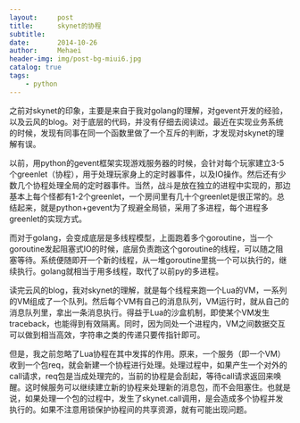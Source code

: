 ```yaml
---
layout:     post
title:      skynet的协程
subtitle:   
date:       2014-10-26
author:     Mehaei
header-img: img/post-bg-miui6.jpg
catalog: true
tags:
    - python
---
```

之前对skynet的印象，主要是来自于我对golang的理解，对gevent开发的经验，以及云风的blog。对于底层的代码，并没有仔细去阅读过。最近在实现业务系统的时候，发现有同事在同一个函数里做了一个互斥的判断，才发现对skynet的理解有误。

以前，用python的gevent框架实现游戏服务器的时候，会针对每个玩家建立3-5个greenlet（协程），用于处理玩家身上的定时器事件，以及IO操作。然后还有少数几个协程处理全局的定时器事件。当然，战斗是放在独立的进程中实现的，那边基本上每个怪都有1-2个greenlet，一个房间里有几十个greenlet是很正常的。总结起来，就是python+gevent为了规避全局锁，采用了多进程，每个进程多greenlet的实现方式。

而对于golang，会变成底层是多线程模型，上面跑着多个goroutine，当一个goroutine发起阻塞式IO的时候，底层负责跑这个goroutine的线程，可以随之阻塞等待。系统便随即开一个新的线程，从一堆goroutine里挑一个可以执行的，继续执行。golang就相当于用多线程，取代了以前py的多进程。

读完云风的blog，我对skynet的理解，就是每个线程来跑一个Lua的VM，一系列的VM组成了一个队列。然后每个VM有自己的消息队列，VM运行时，就从自己的消息队列里，拿出一条消息执行。得益于Lua的沙盒机制，即使某个VM发生traceback，也能得到有效隔离。同时，因为同处一个进程内，VM之间数据交互可以做到相当高效，字符串之类的传递只要传指针即可。

但是，我之前忽略了Lua协程在其中发挥的作用。原来，一个服务（即一个VM）收到一个包req，就会新建一个协程进行处理。处理过程中，如果产生一个对外的call请求，req包是当成处理完的，当前的协程是会刮起，等待call请求返回来唤醒。这时候服务可以继续建立新的协程来处理新的消息包，而不会阻塞住。也就是说，如果处理一个包的过程中，发生了skynet.call调用，是会造成多个协程并发执行的。如果不注意用锁保护协程间的共享资源，就有可能出现问题。
